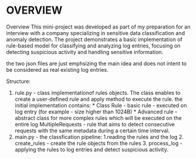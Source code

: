 # OVERVIEW
Overview
This mini-project was developed as part of my preparation for an interview with a company specializing in sensitive data classification and anomaly detection.
The project demonstrates a basic implementation of rule-based model for classifying and analyzing log entries, focusing on detecting suspicious activity and handling sensitive information.

the two json files are just emphsizing the main idea and does not intent to be considered as real existing log entries.

Structure:
  1. rule.py - class implementationof rules objects.
                The class enables to create a user-defined rule and apply method to execute the rule.
                 the initial implementation contains:
                 * Class Rule - basic rule - executed on log entry (for example - size higher than 1024B)
                 * Advanced rule - abstract class for more complex rules which will be executed on the entire log
                     MultipleRequests - rule that aims to detect consecutive requests with the same metadata during a certain time interval. 
  2. main.py - the classfication pipeline:
                 1.reading the rules and the log
                 2. create_rules -  create the rule objects from the rules
                 3. process_log - applying the rules to log entries and detect suspicious activity.
